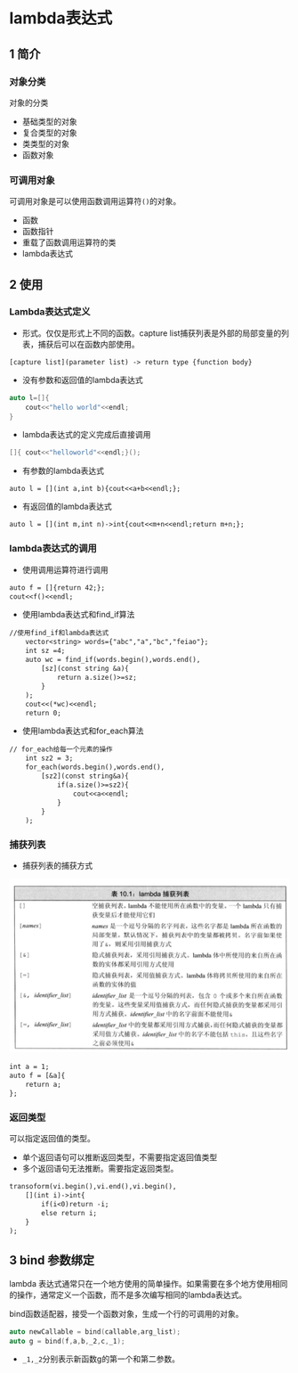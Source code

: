 # lambda表达式


## 1 简介

### 对象分类

对象的分类

* 基础类型的对象
* 复合类型的对象
* 类类型的对象
* 函数对象

### 可调用对象
可调用对象是可以使用函数调用运算符`()`的对象。
* 函数
* 函数指针
* 重载了函数调用运算符的类
* lambda表达式


## 2 使用

### Lambda表达式定义

* 形式。仅仅是形式上不同的函数。capture list捕获列表是外部的局部变量的列表，捕获后可以在函数内部使用。
```
[capture list](parameter list) -> return type {function body}
```

* 没有参数和返回值的lambda表达式
```C++
auto l=[]{
    cout<<"hello world"<<endl;
}
```
* lambda表达式的定义完成后直接调用
```C++
[]{ cout<<"helloworld"<<endl;}();
```
* 有参数的lambda表达式
```
auto l = [](int a,int b){cout<<a+b<<endl;};
```
* 有返回值的lambda表达式

```
auto l = [](int m,int n)->int{cout<<m+n<<endl;return m+n;};
```

### lambda表达式的调用

* 使用调用运算符进行调用
```
auto f = []{return 42;};
cout<<f()<<endl;
```

* 使用lambda表达式和find_if算法

```
//使用find_if和lambda表达式
    vector<string> words={"abc","a","bc","feiao"};
    int sz =4;
    auto wc = find_if(words.begin(),words.end(),
        [sz](const string &a){
            return a.size()>=sz;
        }
    );
    cout<<(*wc)<<endl;
    return 0;
```

* 使用lambda表达式和for_each算法

```
// for_each给每一个元素的操作
    int sz2 = 3;
    for_each(words.begin(),words.end(),
        [sz2](const string&a){
            if(a.size()>=sz2){
                cout<<a<<endl;
            }
        }
    );
```

### 捕获列表
* 捕获列表的捕获方式

![](image/2021-03-06-14-01-43.png)
```
int a = 1;
auto f = [&a]{
    return a;
};
```
### 返回类型

可以指定返回值的类型。

* 单个返回语句可以推断返回类型，不需要指定返回值类型
* 多个返回语句无法推断。需要指定返回类型。
```
transoform(vi.begin(),vi.end(),vi.begin(),
    [](int i)->int{
        if(i<0)return -i;
        else return i;
    }
);
```

## 3 bind 参数绑定

lambda 表达式通常只在一个地方使用的简单操作。如果需要在多个地方使用相同的操作，通常定义一个函数，而不是多次编写相同的lambda表达式。

bind函数适配器，接受一个函数对象，生成一个行的可调用的对象。
```C++
auto newCallable = bind(callable,arg_list);
auto g = bind(f,a,b,_2,c,_1);
```

* `_1,_2`分别表示新函数g的第一个和第二参数。